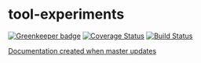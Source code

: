 # tool-experiments

[![Greenkeeper badge](https://badges.greenkeeper.io/mcherryleigh/tool-experiments.svg)](https://greenkeeper.io/)
[![Coverage Status](https://coveralls.io/repos/github/mcherryleigh/tool-experiments/badge.svg?branch=master)](https://coveralls.io/github/mcherryleigh/tool-experiments?branch=master)
[![Build Status](https://travis-ci.org/mcherryleigh/tool-experiments.svg?branch=master)](https://travis-ci.org/mcherryleigh/tool-experiments)

[Documentation created when master updates](https://mcherryleigh.github.io/tool-experiments)